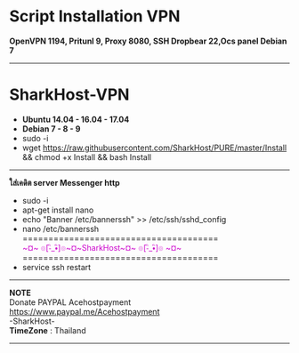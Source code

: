 # Script Installation VPN

**OpenVPN 1194, Pritunl 9, Proxy 8080, SSH Dropbear 22,Ocs panel Debian 7**

____________________________________________________________________________________________________
# **SharkHost-VPN**

-  **Ubuntu 14.04 - 16.04 - 17.04**
- **Debian 7 - 8 - 9**
- sudo -i <br>
- wget https://raw.githubusercontent.com/SharkHost/PURE/master/Install && chmod +x Install && bash Install

____________________________________________________________________________________________________

**ใส่เคดิต  server Messenger http**
- sudo -i<br>
- apt-get install nano<br>
- echo "Banner /etc/bannerssh" >> /etc/ssh/sshd_config<br>
- nano /etc/bannerssh<br>
======================================<br>
<font color="#CC00CC"> ~¤~ ๏[-ิ_•ิ]๏~¤~SharkHost~¤~ ๏[-ิ_•ิ]๏ ~¤~</font><br>
======================================<br>
- service ssh restart



____________________________________________________________________________________________________
**NOTE**<br>
Donate PAYPAL Acehostpayment<br>
https://www.paypal.me/Acehostpayment<br>
 -SharkHost-<br>
  **TimeZone**   :  Thailand
____________________________________________________________________________________________________
